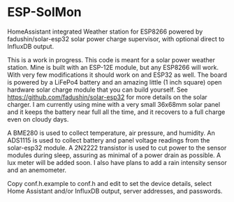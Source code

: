 # ESP-SolMon
HomeAssistant integrated Weather station for ESP8266 powered by fadushin/solar-esp32 solar power charge supervisor,
with optional direct to InfluxDB output.

This is a work in progress. This code is meant for a solar power weather station. Mine is built with an ESP-12E module,
but any ESP8266 will work. With very few modifications it should work on and ESP32 as well. The board is powered by a
LiFePo4 battery and an amazing little (1 inch square) open hardware solar charge module that you can build yourself. See 
https://github.com/fadushin/solar-esp32 for more details on the solar charger. I am currently using mine with a very small 
36x68mm solar panel and it keeps the battery near full all the time, and it recovers to a full charge even on cloudy days.

A BME280 is used to collect temperature, air pressure, and humidity. An ADS1115 is used to collect battery and panel
voltage readings from the solar-esp32 module. A 2N2222 transistor is used to cut power to the sensor modules during sleep,
assuring as minimal of a power drain as possible. A lux meter will be added soon. I also have plans to add a rain intensity
sensor and an anemometer.

Copy conf.h.example to conf.h and edit to set the device details, select Home Assistant and/or InfluxDB output,
server addresses, and passwords.
